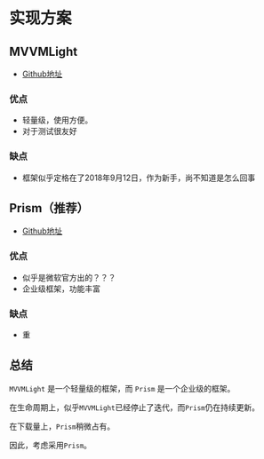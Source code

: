 # 实现方案

## MVVMLight

* [Github地址](https://github.com/lbugnion/mvvmlight)

### 优点

* 轻量级，使用方便。
* 对于测试很友好

### 缺点

* 框架似乎定格在了2018年9月12日，作为新手，尚不知道是怎么回事

## Prism（推荐）

* [Github地址](https://github.com/PrismLibrary/Prism)

### 优点

* 似乎是微软官方出的？？？
* 企业级框架，功能丰富

### 缺点

* 重

## 总结

`MVVMLight` 是一个轻量级的框架，而 `Prism` 是一个企业级的框架。

在生命周期上，似乎`MVVMLight`已经停止了迭代，而`Prism`仍在持续更新。

在下载量上，`Prism`稍微占有。

因此，考虑采用`Prism`。
